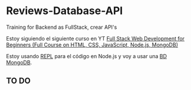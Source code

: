 # Reviews-Database-API
Training for Backend as FullStack, crear API's

Estoy siguiendo el siguiente curso en YT [Full Stack Web Development for Beginners (Full Course on HTML, CSS, JavaScript, Node.js, MongoDB)](https://www.youtube.com/watch?v=nu_pCVPKzTk)

Estoy usando [REPL](https://replit.com/) para el código en Node.js y voy a usar una [BD MongoDB](https://cloud.mongodb.com/v2/65843a3c51e9ab6b2e03086b#/overview).

## TO DO

